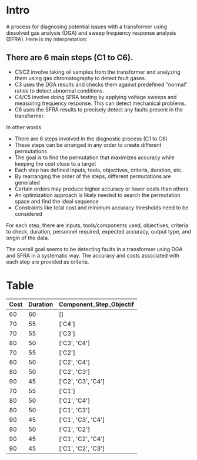 # Intro

A process for diagnosing potential issues with a transformer using dissolved gas analysis (DGA) and sweep frequency response analysis (SFRA). Here is my interpretation:

## There are 6 main steps (C1 to C6).

- C1/C2 involve taking oil samples from the transformer and analyzing them using gas chromatography to detect fault gases.
- C3 uses the DGA results and checks them against predefined "normal" ratios to detect abnormal conditions.
- C4/C5 involve doing SFRA testing by applying voltage sweeps and measuring frequency response. This can detect mechanical problems.
- C6 uses the SFRA results to precisely detect any faults present in the transformer.

In other words

- There are 6 steps involved in the diagnostic process (C1 to C6)
- These steps can be arranged in any order to create different permutations
- The goal is to find the permutation that maximizes accuracy while keeping the cost close to a target
- Each step has defined inputs, tools, objectives, criteria, duration, etc.
- By rearranging the order of the steps, different permutations are generated
- Certain orders may produce higher accuracy or lower costs than others
- An optimization approach is likely needed to search the permutation space and find the ideal sequence
- Constraints like total cost and minimum accuracy thresholds need to be considered

For each step, there are inputs, tools/components used, objectives, criteria to check, duration, personnel required, expected accuracy, output type, and origin of the data.

The overall goal seems to be detecting faults in a transformer using DGA and SFRA in a systematic way. The accuracy and costs associated with each step are provided as criteria.

# Table

| Cost | Duration | Component_Step_Objectif |
| ---- | -------- | ----------------------- |
| 60   | 60       | []                      |
| 70   | 55       | ['C4']                  |
| 70   | 55       | ['C3']                  |
| 80   | 50       | ['C3', 'C4']            |
| 70   | 55       | ['C2']                  |
| 80   | 50       | ['C2', 'C4']            |
| 80   | 50       | ['C2', 'C3']            |
| 90   | 45       | ['C2', 'C3', 'C4']      |
| 70   | 55       | ['C1']                  |
| 80   | 50       | ['C1', 'C4']            |
| 80   | 50       | ['C1', 'C3']            |
| 90   | 45       | ['C1', 'C3', 'C4']      |
| 80   | 50       | ['C1', 'C2']            |
| 90   | 45       | ['C1', 'C2', 'C4']      |
| 90   | 45       | ['C1', 'C2', 'C3']      |
